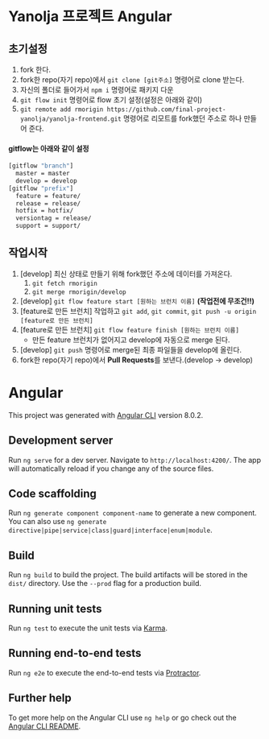# Yanolja 프로젝트 Angular

## 초기설정
1. fork 한다.
2. fork한 repo(자기 repo)에서 `git clone [git주소]` 명령어로 clone 받는다.
3. 자신의 폴더로 들어가서 `npm i` 명령어로 패키지 다운
4. `git flow init` 명령어로 flow 초기 설정(설정은 아래와 같이)
5. `git remote add rmorigin https://github.com/final-project-yanolja/yanolja-frontend.git` 명령어로 리모트를 fork했던 주소로 하나 만들어 준다.

#### gitflow는 아래와 같이 설정
```BASH
[gitflow "branch"]
  master = master
  develop = develop
[gitflow "prefix"]
  feature = feature/
  release = release/
  hotfix = hotfix/
  versiontag = release/
  support = support/
```

## 작업시작
1. [develop] 최신 상태로 만들기 위해 fork했던 주소에 데이터를 가져온다.
   1. `git fetch rmorigin`
   2. `git merge rmorigin/develop`
2. [develop] `git flow feature start [원하는 브런치 이름]` __(작업전에 무조건!!)__
3. [feature로 만든 브런치] 작업하고 `git add`, `git commit`, `git push -u origin [feature로 만든 브런치]`
4. [feature로 만든 브런치] `git flow feature finish [원하는 브런치 이름]`
   * 만든 feature 브런치가 없어지고 develop에 자동으로 merge 된다.
5. [develop] `git push` 명령어로 merge된 최종 파일들을 develop에 올린다.
6. fork한 repo(자기 repo)에서 **Pull Requests**를 보낸다.(develop -> develop)

# Angular

This project was generated with [Angular CLI](https://github.com/angular/angular-cli) version 8.0.2.

## Development server

Run `ng serve` for a dev server. Navigate to `http://localhost:4200/`. The app will automatically reload if you change any of the source files.

## Code scaffolding

Run `ng generate component component-name` to generate a new component. You can also use `ng generate directive|pipe|service|class|guard|interface|enum|module`.

## Build

Run `ng build` to build the project. The build artifacts will be stored in the `dist/` directory. Use the `--prod` flag for a production build.

## Running unit tests

Run `ng test` to execute the unit tests via [Karma](https://karma-runner.github.io).

## Running end-to-end tests

Run `ng e2e` to execute the end-to-end tests via [Protractor](http://www.protractortest.org/).

## Further help

To get more help on the Angular CLI use `ng help` or go check out the [Angular CLI README](https://github.com/angular/angular-cli/blob/master/README.md).
